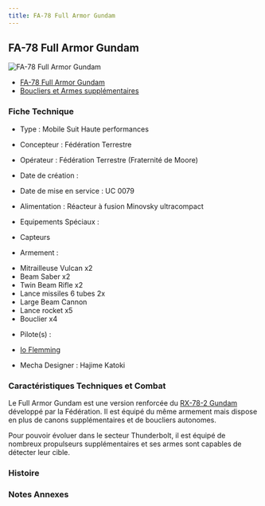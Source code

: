 ```yaml
---
title: FA-78 Full Armor Gundam
---
```



FA-78 Full Armor Gundam
-----------------------




![FA-78 Full Armor Gundam](/images/stories/saga/thunderbolt/mechas/fa-78-full-armor-gundam.png)
* [FA-78 Full Armor Gundam](javascript:change_image_m('images/stories/saga/thunderbolt/mechas/fa-78-full-armor-gundam.png');)
* [Boucliers et Armes supplémentaires](javascript:change_image_m('images/stories/saga/thunderbolt/mechas/fa-78-full-armor-gundam-bouclier.png');)





### Fiche Technique


- Type : Mobile Suit Haute performances 
   
- Concepteur : Fédération Terrestre
   
- Opérateur : Fédération Terrestre (Fraternité de Moore)
   
- Date de création : 
   
- Date de mise en service : UC 0079
   
- Alimentation : Réacteur à fusion Minovsky ultracompact
   
- Equipements Spéciaux :


* Capteurs


- Armement :


* Mitrailleuse Vulcan x2
* Beam Saber x2
* Twin Beam Rifle x2
* Lance missiles 6 tubes 2x
* Large Beam Cannon
* Lance rocket x5
* Bouclier x4


- Pilote(s) : 
 * [Io Flemming](uc/thunderbolt/io-flemming.html)





- Mecha Designer : Hajime Katoki



### Caractéristiques Techniques et Combat


Le Full Armor Gundam est une version renforcée du [RX-78-2 Gundam](uc/mobile-suit-gundam/rx-78-2-gundam.html) développé par la Fédération. Il est équipé du même armement mais dispose en plus de canons supplémentaires et de boucliers autonomes.


Pour pouvoir évoluer dans le secteur Thunderbolt, il est équipé de nombreux propulseurs supplémentaires et ses armes sont capables de détecter leur cible.


### Histoire


### Notes Annexes



